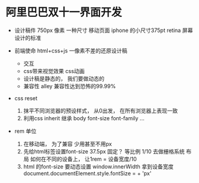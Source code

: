 # 阿里巴巴双十一界面开发
- 设计稿件
    750px 像素   一种尺寸 移动页面
    iphone 的小尺寸375pt retina 屏幕 设计的标准
- 前端使命
    html+css+js 一像素不差的还原设计稿
    - 交互
    - css带来视觉效果 css动画
    - 设计稿是静态的， 我们要做动态的
    - 兼容性 alley 兼容性达到恐怖的99.99%

- css reset
    1. 抹平不同浏览器的预设样式， 从0出发， 在所有浏览器上表现一致
    2. 利用css inherit 继承  body font-size font-family ...

- rem 单位
    1. 在移动端， 为了兼容 少用甚至不用px
    2. 先给html标签设置font-size
        37.5px 固定？
        等比例  1/10  去做栅格系统 布局
        如何在不同的设备上， 让1rem = 设备宽度/10
    3. html 的font-size 要动态设置
        window.innerWidth 拿到设备宽度
        document.documentElement.style.fontSize = + 'px'
